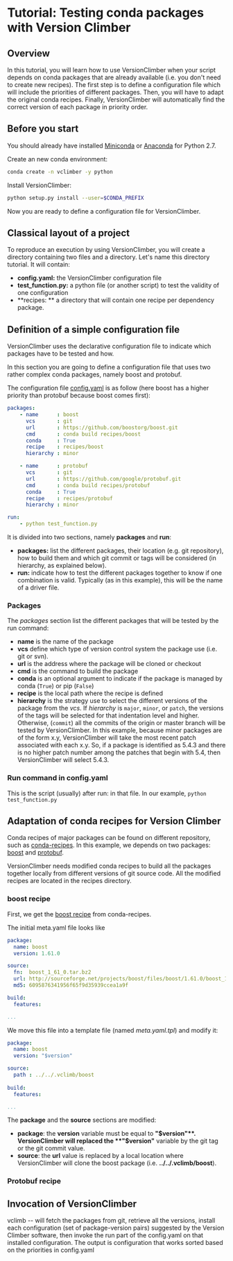 # Tutorial: Testing conda packages with Version Climber

## Overview
In this tutorial, you will learn how to use VersionClimber when your script depends on conda packages that are already available (i.e. you don't need to create new recipes). 
The first step is to define a configuration file which will include the priorities of different packages. 
Then, you will have to adapt the original conda recipes. 
Finally, VersionClimber will automatically find the correct version of each package in priority order.

## Before you start

You should already have installed [Miniconda](https://conda.io/docs/install/quick.html) or 
[Anaconda](https://docs.continuum.io/anaconda/install) for Python 2.7.

Create an new conda environment:

```bash
conda create -n vclimber -y python
```

Install VersionClimber:

```bash
python setup.py install --user=$CONDA_PREFIX
```

Now you are ready to define a configuration file for VersionClimber.

## Classical layout of a project

To reproduce an execution by using VersionClimber, you will create a directory containing two files and a directory.
Let's name this directory tutorial. It will contain:
- **config.yaml:** the VersionClimber configuration file
- **test_function.py:** a python file (or another script) to test the validity of one configuration
- **recipes: ** a directory that will contain one recipe per dependency package.

## Definition of a simple configuration file

VersionClimber uses the declarative configuration file to indicate which packages have to be tested and how.

In this section you are going to define a configuration file that uses two rather complex conda packages, namely boost and protobuf.

The configuration file [config.yaml](https://github.com/pradal/VersionClimber/blob/conda/example/tuto_conda01/config.yaml) is as follow (here boost has a higher priority than protobuf because boost comes first):
```yaml
packages:
    - name      : boost
      vcs       : git
      url       : https://github.com/boostorg/boost.git
      cmd       : conda build recipes/boost
      conda     : True
      recipe    : recipes/boost
      hierarchy : minor

    - name      : protobuf
      vcs       : git
      url       : https://github.com/google/protobuf.git
      cmd       : conda build recipes/protobuf
      conda     : True
      recipe    : recipes/protobuf
      hierarchy : minor

run:
    - python test_function.py
```

It is divided into two sections, namely **packages** and **run**:
- **packages:** list the different packages, their location (e.g. git repository), how to build them and which git commit or tags will be considered (in hierarchy, as explained below). 
- **run:** indicate how to test the different packages together to know if one combination is valid. Typically (as in this example), this will be the name of a driver file.

### Packages

The *packages* section list the different packages that will be tested by the run command:
- **name** is the name of the package
- **vcs** define which type of version control system the package use (i.e. git or svn).
- **url** is the address where the package will be cloned or checkout
- **cmd** is the command to build the package
- **conda** is an optional argument to indicate if the package is managed by conda (`True`) or pip (`False`)
- **recipe** is the local path where the recipe is defined
- **hierarchy** is the strategy use to select the different versions of the package from the *vcs*. 
If *hierarchy* is `major`, `minor`, or `patch`, the versions of the tags will be selected for that indentation level and higher. Otherwise, (`commit`) all the commits of the origin or master branch will be tested by VersionClimber. In this example, because minor packages are of the  form x.y, VersionClimber will take the most recent patch associated with each x.y. So, if a package is identified as 5.4.3 and there is no higher patch number among the patches that begin with 5.4, then VersionClimber will select 5.4.3.


### Run command in config.yaml

This is the script (usually) after run: in that file. In our example, 
`python test_function.py`

## Adaptation of conda recipes for Version Climber

Conda recipes of major packages can be found on different repository, such as [conda-recipes](https://github.com/conda/conda-recipes).
In this example, we depends on two packages: [boost](http://www.boost.org) and [protobuf](https://developers.google.com/protocol-buffers).

VersionClimber needs modified conda recipes to build all the packages together locally from different versions of git source code.
All the modified recipes are located in the recipes directory.

### boost recipe

First, we get the [boost recipe](https://github.com/conda/conda-recipes/tree/master/boost) from conda-recipes.

The initial meta.yaml file looks like
```yaml
package:
  name: boost
  version: 1.61.0

source:
  fn:  boost_1_61_0.tar.bz2
  url: http://sourceforge.net/projects/boost/files/boost/1.61.0/boost_1_61_0.tar.bz2
  md5: 6095876341956f65f9d35939ccea1a9f

build:
  features:

...
```

We move this file into a template file (named *meta.yaml.tpl*) and modify it:
```yaml
package:
  name: boost
  version: "$version"

source:
  path : ../../.vclimb/boost
 
build:
  features:

...

```

The **package** and the **source** sections are modified:
- **package**: the **version** variable must be equal to **"$version"**. VersionClimber will replaced the **"$version"** variable by the git tag or the git commit value.
- **source**: the **url** value is replaced by a local location where VersionClimber will clone the boost package (i.e. **../../.vclimb/boost**).



### Protobuf recipe

## Invocation of VersionClimber

vclimb -- will fetch the packages from git, retrieve all the versions, install each configuration (set of package-version pairs) suggested by the Version Climber software, then invoke the run part of the config.yaml on that installed configuration. The output is configuration that works sorted based on the priorities in config.yaml
